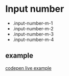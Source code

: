 # Input number

- .input-number-m-1
- .input-number-m-2
- .input-number-m-3
- .input-number-m-4

## example

[codepen live example](https://codepen.io/Endwall/pen/)
